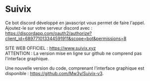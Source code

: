 # Suivix
Ce bot discord développé en javascript vous permet de faire l'appel.
Ajoutez-le sur votre serveur discord avec : https://discordapp.com/oauth2/authorize?client_id=689771013344591911&scope=bot&permissions=8

SITE WEB OFFICIEL : https://www.suivix.xyz<br/>
ATTENTION : La version mise en ligne sur github ne comprend pas l'interface graphique.

Une nouvelle version du code, comprenant l'interface graphique est disponible : https://github.com/Mw3y/Suivix-v3.

